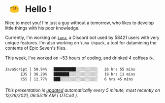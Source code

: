 <h1>   <img src="./spoink.gif" style="vertical-align:middle;" width="30px">   Hello ! </h1>

Nice to meet you! I'm just a guy without a tomorrow, who likes to develop little things with his poor knowledge.

Currently, I'm working on <a href='https://github.com/Asgarrrr/Luna'>`Luna`</a>, a Discord bot used by 58421 users with very unique features. I'm also working on `Yuna Unpack`, a tool for datamining the contents of Epic Seven's files.

This week, I've worked on ~53 hours of coding, and drinked 4 coffees ☕.

```
JavaScript │ 50.94%   ██████████░░░░░░░░░░   26 hrs 55 mins
       EJS │ 36.29%   ███████░░░░░░░░░░░░░   19 hrs 11 mins
       CSS │ 12.77%   ███░░░░░░░░░░░░░░░░░   6 hrs 45 mins
```

###### This presentation is [updated](https://github.com/Asgarrrr) automatically every 5 minute, most recently on 12/26/2021, 06:55:18 AM ( UTC±0 ).